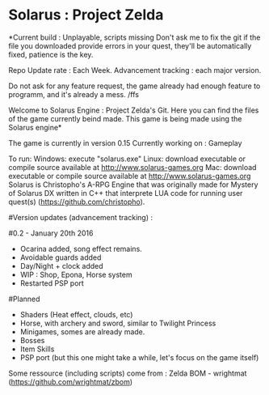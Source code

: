 # Solarus : Project Zelda

*Current build : Unplayable, scripts missing
Don't ask me to fix the git if the file you downloaded provide errors in your quest, they'll be automatically fixed, patience is the key.

Repo Update rate : Each Week.
Advancement tracking : each major version.

Do not ask for any feature request, the game already had enough feature to programm, and it's already a mess. /ffs

Welcome to Solarus Engine : Project Zelda's Git. Here you can find the files of the game currently beind made.
This game is being made using the Solarus engine*

The game is currently in version 0.15
Currently working on : Gameplay

To run: Windows: execute "solarus.exe" Linux: download executable or compile source available at http://www.solarus-games.org         Mac: download executable or compile source available at http://www.solarus-games.org
Solarus is Christopho's A-RPG Engine that was originally made for Mystery of Solarus DX written in C++ that interprete LUA code for running user quest(s) (https://github.com/christopho).

#Version updates (advancement tracking) :

#0.2 - January 20th 2016
- Ocarina added, song effect remains.
- Avoidable guards added
- Day/Night + clock added
- WIP : Shop, Epona, Horse system
- Restarted PSP port

#Planned
- Shaders (Heat effect, clouds, etc)
- Horse, with archery and sword, similar to Twilight Princess
- Minigames, somes are already made.
- Bosses
- Item Skills
- PSP port (but this one might take a while, let's focus on the game itself)

Some ressource (including scripts) come from : Zelda BOM - wrightmat (https://github.com/wrightmat/zbom)
